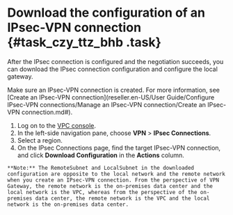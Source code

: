 # Download the configuration of an IPsec-VPN connection {#task_czy_ttz_bhb .task}

After the IPsec connection is configured and the negotiation succeeds, you can download the IPsec connection configuration and configure the local gateway.

Make sure an IPsec-VPN connection is created. For more information, see [Create an IPsec-VPN connection](reseller.en-US/User Guide/Configure IPsec-VPN connections/Manage an IPsec-VPN connection/Create an IPsec-VPN connection.md#).

1.   Log on to the [VPC console](https://partners-intl.aliyun.com/login-required#/vpc). 
2.  In the left-side navigation pane, choose **VPN** \> **IPsec Connections**.
3.  Select a region.
4.   On the IPsec Connections page, find the target IPsec-VPN connection, and click **Download Configuration** in the **Actions** column. 

    **Note:** The RemoteSubnet and LocalSubnet in the downloaded configuration are opposite to the local network and the remote network when you create an IPsec-VPN connection. From the perspective of VPN Gateway, the remote network is the on-premises data center and the local network is the VPC, whereas from the perspective of the on-premises data center, the remote network is the VPC and the local network is the on-premises data center.



